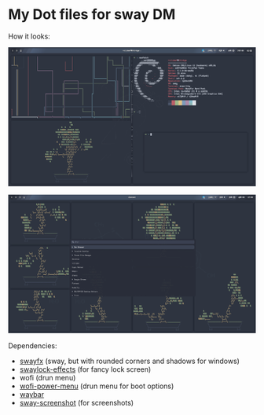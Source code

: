 # My Dot files for sway DM

How it looks:

![screenshot-1](images/screenshot-1.png)

![screenshot-2](images/screenshot-2.png)

Dependencies:

- [swayfx](https://github.com/WillPower3309/swayfx) (sway, but with rounded corners and shadows for windows)
- [swaylock-effects](https://github.com/mortie/swaylock-effects) (for fancy lock screen)
- wofi (drun menu)
- [wofi-power-menu](https://github.com/szaffarano/wofi-power-menu) (drun menu for boot options)
- [waybar](https://github.com/Alexays/Waybar)
- [sway-screenshot](https://github.com/Gustash/sway-screenshot) (for screenshots)

